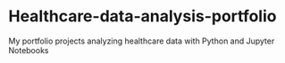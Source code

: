 # Healthcare-data-analysis-portfolio
 My portfolio projects analyzing healthcare data with Python and Jupyter Notebooks
